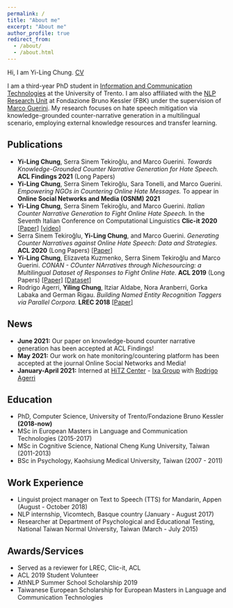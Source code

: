 ```yaml
---
permalink: /
title: "About me"
excerpt: "About me"
author_profile: true
redirect_from: 
  - /about/
  - /about.html
---
```


Hi, I am Yi-Ling Chung. [CV](https://github.com/yilingchung/yilingchung.github.io/blob/master/files/CV_YiLingChung.pdf)

I am a third-year PhD student in [Information and Communication Technologies](https://ict.unitn.it/) at the University of Trento. I am also affiliated with the [NLP Research Unit](https://ict.fbk.eu/units/nlp/) at Fondazione Bruno Kessler (FBK) under the supervision of [Marco Guerini](http://www.marcoguerini.eu/). My research focuses on hate speech mitigation via knowledge-grounded counter-narrative generation in a multilingual scenario, employing external knowledge resources and transfer learning. 

Publications
------
* **Yi-Ling Chung**, Serra Sinem Tekiroğlu, and Marco Guerini. <em>Towards Knowledge-Grounded Counter Narrative Generation for Hate Speech.</em> **ACL Findings 2021** (Long Papers)
* **Yi-Ling Chung**, Serra Sinem Tekiroğlu, Sara Tonelli, and Marco Guerini. <em>Empowering NGOs in Countering Online Hate Messages.</em> To appear in **Online Social Networks and Media (OSNM) 2021**
* **Yi-Ling Chung**, Serra Sinem Tekiroğlu, and Marco Guerini. <em>Italian Counter Narrative Generation to Fight Online Hate Speech.</em> In the Seventh Italian Conference on Computational Linguistics **Clic-it 2020** [[Paper]](http://ceur-ws.org/Vol-2769/paper_35.pdf) [[video]](https://player.vimeo.com/video/515276877)
* Serra Sinem Tekiroğlu, **Yi-Ling Chung**, and Marco Guerini. <em>Generating Counter Narratives against Online Hate Speech: Data and Strategies.</em> **ACL 2020** (Long Papers) [[Paper]](https://www.aclweb.org/anthology/2020.acl-main.110.pdf)
* **Yi-Ling Chung**, Elizaveta Kuzmenko, Serra Sinem Tekiroğlu and Marco Guerini. <em>CONAN - COunter
NArratives through Nichesourcing: a Multilingual Dataset of Responses to Fight Online Hate.</em> **ACL 2019** (Long Papers) [[Paper]](https://www.aclweb.org/anthology/P19-1271.pdf) [[Dataset]](https://github.com/marcoguerini/CONAN)
* Rodrigo Agerri, **Yiling Chung**, Itziar Aldabe, Nora Aranberri, Gorka Labaka and German Rigau. <em>Building
Named Entity Recognition Taggers via Parallel Corpora.</em> **LREC 2018** [[Paper]](https://www.aclweb.org/anthology/L18-1557.pdf)

News
------
* **June 2021:** Our paper on knowledge-bound counter narrative generation has been accepted at ACL Findings!
* **May 2021:** Our work on hate monitoring/countering platform has been accepted at the journal Online Social Networks and Media!
* **January-April 2021:** Interned at [HiTZ Center](http://www.hitz.eus/) - [Ixa Group](http://ixa.si.ehu.es/) with [Rodrigo Agerri](https://ragerri.github.io/)

Education
------
* PhD, Computer Science, University of Trento/Fondazione Bruno Kessler **(2018-now)**
* MSc in European Masters in Language and Communication Technologies (2015-2017) 
* MSc in Cognitive Science, National Cheng Kung University, Taiwan (2011-2013) 
* BSc in Psychology, Kaohsiung Medical University, Taiwan (2007 - 2011)

Work Experience
------
* Linguist project manager on Text to Speech (TTS) for Mandarin, Appen (August - October 2018)
* NLP internship, Vicomtech, Basque country (January - August 2017)
* Researcher at Department of Psychological and Educational Testing, National Taiwan Normal University, Taiwan (March - July 2015)

Awards/Services
------
* Served as a reviewer for LREC, Clic-it, ACL
* ACL 2019 Student Volunteer
* AthNLP Summer School Scholarship 2019
* Taiwanese European Scholarship for European Masters in Language and Communication Technologies

